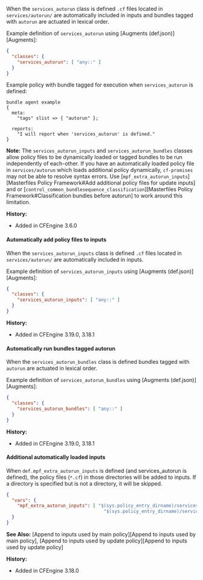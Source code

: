 When the ```services_autorun``` class is defined ```.cf``` files located in `services/autorun/` are automatically
included in inputs and bundles tagged with ```autorun``` are actuated in lexical order.

Example definition of ```services_autorun``` using [Augments (def.json)][Augments]:

```json
{
  "classes": {
    "services_autorun": [ "any::" ]
  }
}
```

Example policy with bundle tagged for execution when ```services_autorun``` is defined:

```cf3
bundle agent example
{
  meta:
    "tags" slist => { "autorun" };

  reports:
    "I will report when 'services_autorun' is defined."
}
```

**Note:** The `services_autorun_inputs` and `services_autorun_bundles` classes
allow policy files to be dynamically loaded or tagged bundles to be run
independently of each-other. If you have an automatically loaded policy file in
`services/autorun` which loads additional policy dynamically, `cf-promises` may
not be able to resolve syntax errors. Use
[`mpf_extra_autorun_inputs`][Masterfiles Policy Framework#Add additional policy files for update inputs]
and or
[`control_common_bundlesequence_classification`][Masterfiles Policy Framework#Classification bundles before autorun]
to work around this limitation.

**History:**

* Added in CFEngine 3.6.0

#### Automatically add policy files to inputs

When the ```services_autorun_inputs``` class is defined ```.cf``` files located
in `services/autorun/` are automatically included in inputs.

Example definition of ```services_autorun_inputs``` using [Augments (def.json)][Augments]:

```json
{
  "classes": {
    "services_autorun_inputs": [ "any::" ]
  }
}
```

**History:**

* Added in CFEngine 3.19.0, 3.18.1

#### Automatically run bundles tagged autorun

When the ```services_autorun_bundles``` class is defined bundles tagged with ```autorun``` are actuated in lexical order.

Example definition of ```services_autorun_bundles``` using [Augments (def.json)][Augments]:

```json
{
  "classes": {
    "services_autorun_bundles": [ "any::" ]
  }
}
```

**History:**

* Added in CFEngine 3.19.0, 3.18.1

#### Additional automatically loaded inputs

When `def.mpf_extra_autorun_inputs` is defined (and services_autorun is defined), the policy files (`*.cf`) in those directories will be added to inputs. If a directory is specified but is not a directory, it will be skipped.

```json
{
  "vars": {
    "mpf_extra_autorun_inputs": [ "$(sys.policy_entry_dirname)/services/autorun/custom2",
                                    "$(sys.policy_entry_dirname)/services/custom1" ]
  }
}
```

**See Also:** [Append to inputs used by main policy][Append to inputs used by main policy], [Append to inputs used by update policy][Append to inputs used by update policy]

**History:**

* Added in CFEngine 3.18.0
